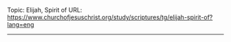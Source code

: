 Topic: Elijah, Spirit of
URL: https://www.churchofjesuschrist.org/study/scriptures/tg/elijah-spirit-of?lang=eng

---

